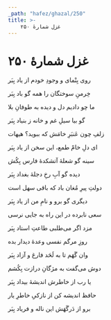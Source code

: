 ```yaml
---
_path: "hafez/ghazal/250"
title: >-
    غزل شمارهٔ ۲۵۰
---
```

# غزل شمارهٔ ۲۵۰

<div class="b" id="bn1"><div class="m1"><p>روی بِنْمای و وجودِ خودم از یاد بِبَر</p></div>
<div class="m2"><p>خِرمنِ سوختگان را همه گو باد بِبَر</p></div></div>
<div class="b" id="bn2"><div class="m1"><p>ما چو دادیم دل و دیده به طوفانِ بلا</p></div>
<div class="m2"><p>گو بیا سیلِ غم و خانه ز بنیاد بِبَر</p></div></div>
<div class="b" id="bn3"><div class="m1"><p>زلفِ چون عَنبَرِ خامَش که ببوید؟ هیهات</p></div>
<div class="m2"><p>ای دلِ خامْ طمع، این سخن از یاد بِبَر</p></div></div>
<div class="b" id="bn4"><div class="m1"><p>سینه گو شعلهٔ آتشکدهٔ فارس بِکُش</p></div>
<div class="m2"><p>دیده گو آبِ رخِ دجلهٔ بغداد بِبَر</p></div></div>
<div class="b" id="bn5"><div class="m1"><p>دولتِ پیرِ مُغان باد که باقی سهل است</p></div>
<div class="m2"><p>دیگری گو برو و نامِ من از یاد بِبَر</p></div></div>
<div class="b" id="bn6"><div class="m1"><p>سعی نابرده در این راه به جایی نرسی</p></div>
<div class="m2"><p>مزد اگر می‌طلبی طاعتِ استاد بِبَر</p></div></div>
<div class="b" id="bn7"><div class="m1"><p>روزِ مرگم نفسی وعدهٔ دیدار بده</p></div>
<div class="m2"><p>وان گَهَم تا به لَحَد فارغ و آزاد بِبَر</p></div></div>
<div class="b" id="bn8"><div class="m1"><p>دوش می‌گفت به مژگانِ درازت بِکُشم</p></div>
<div class="m2"><p>یا رب از خاطرش اندیشهٔ بیداد بِبَر</p></div></div>
<div class="b" id="bn9"><div class="m1"><p>حافظ اندیشه کن از نازکیِ خاطرِ یار</p></div>
<div class="m2"><p>برو از دَرگَهَش این ناله و فریاد بِبَر</p></div></div>
